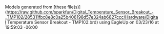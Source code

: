 Models generated from [these file(s)](https://raw.github.com/sparkfun/Digital_Temperature_Sensor_Breakout_-_TMP102/285311fbc8e8c0a25b406198d57e324ab6827ccc/Hardware/Digital Temperature Sensor Breakout - TMP102.brd) using EagleUp on 03/23/16 at 19:59:03 -06:00
